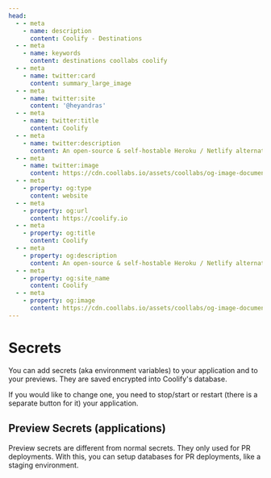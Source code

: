 ```yaml
---
head:
  - - meta
    - name: description
      content: Coolify - Destinations
  - - meta
    - name: keywords
      content: destinations coollabs coolify 
  - - meta
    - name: twitter:card
      content: summary_large_image
  - - meta
    - name: twitter:site
      content: '@heyandras'
  - - meta
    - name: twitter:title
      content: Coolify
  - - meta
    - name: twitter:description
      content: An open-source & self-hostable Heroku / Netlify alternative.
  - - meta
    - name: twitter:image
      content: https://cdn.coollabs.io/assets/coollabs/og-image-documentation.png
  - - meta
    - property: og:type
      content: website
  - - meta
    - property: og:url
      content: https://coolify.io
  - - meta
    - property: og:title
      content: Coolify
  - - meta
    - property: og:description
      content: An open-source & self-hostable Heroku / Netlify alternative.
  - - meta
    - property: og:site_name
      content: Coolify
  - - meta
    - property: og:image
      content: https://cdn.coollabs.io/assets/coollabs/og-image-documentation.png
---
```

# Secrets

You can add secrets (aka environment variables) to your application and to your previews. They are saved encrypted into Coolify's database.

If you would like to change one, you need to stop/start or restart (there is a separate button for it) your application.


## Preview Secrets (applications)

Preview secrets are different from normal secrets. They only used for PR deployments. With this, you can setup databases for PR deployments, like a staging environment.